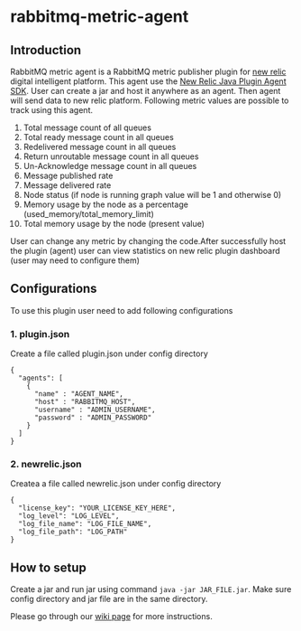 # rabbitmq-metric-agent
## Introduction
RabbitMQ metric agent is a RabbitMQ metric publisher plugin for [new relic](https://newrelic.com/) digital intelligent platform. This agent use the [New Relic Java Plugin Agent SDK](https://github.com/newrelic-platform/metrics_publish_java). User can create a jar and host it anywhere as an agent. Then agent will send data to new relic platform. 
Following metric values are possible to track using this agent. 
1) Total message count of all queues
2) Total ready message count in all queues
3) Redelivered message count in all queues
4) Return unroutable message count in all queues
5) Un-Acknowledge message count in all queues
6) Message published rate
7) Message delivered rate
8) Node status (if node is running graph value will be 1 and otherwise 0)
9) Memory usage by the node as a percentage (used_memory/total_memory_limit)
10) Total memory usage by the node (present value)

User can change any metric by changing the code.After successfully host the plugin (agent) user can view statistics on new relic plugin dashboard (user may need to configure them)

## Configurations
To use this plugin user need to add following configurations
### 1. plugin.json
Create a file called plugin.json under config directory
```
{
  "agents": [
    {
      "name" : "AGENT_NAME",
      "host" : "RABBITMQ_HOST",
      "username" : "ADMIN_USERNAME",
      "password" : "ADMIN_PASSWORD"
    }
  ]
}
```
### 2. newrelic.json
Createa a file called newrelic.json under config directory
```
{
  "license_key": "YOUR_LICENSE_KEY_HERE",
  "log_level": "LOG_LEVEL",
  "log_file_name": "LOG_FILE_NAME",
  "log_file_path": "LOG_PATH"
}
```

## How to setup
Create a jar and run jar using command `java -jar JAR_FILE.jar`. Make sure config directory and jar file are in the same directory.

Please go through our [wiki page](https://github.com/ChanakaR/rabbitmq-metric-agent/wiki) for more instructions.

